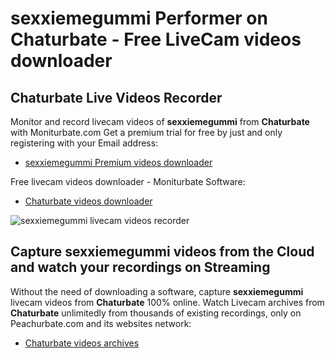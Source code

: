 # sexxiemegummi Performer on Chaturbate - Free LiveCam videos downloader

## Chaturbate Live Videos Recorder

Monitor and record livecam videos of **sexxiemegummi** from **Chaturbate** with Moniturbate.com
Get a premium trial for free by just and only registering with your Email address:
* [sexxiemegummi Premium videos downloader](https://moniturbate.com/request-demo-licence-key.html)

Free livecam videos downloader - Moniturbate Software:
* [Chaturbate videos downloader](https://moniturbate.com/moniturbate-download-software.html)

![sexxiemegummi livecam videos recorder](https://peachurnet.com/templates/moniturbate-software.png)


## Capture sexxiemegummi videos from the Cloud and watch your recordings on Streaming

Without the need of downloading a software, capture **sexxiemegummi** livecam videos from **Chaturbate** 100% online.
Watch Livecam archives from **Chaturbate** unlimitedly from thousands of existing recordings, only on Peachurbate.com and its websites network:
* [Chaturbate videos archives](https://peachurnet.com/)